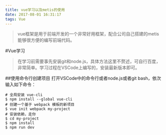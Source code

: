 ```yaml
---
title: vue学习以及metis的使用
date: 2017-08-01 16:31:17
tags: Vue
---
```


>vue框架是用于前端开发的一个非常好用框架，配合公司自己搭建的metis能够很方便的编写前端代码。

#Vue学习
>在学习前需要事先安装git和node.js，具体方法这里不赘述，可自行百度，非常简单。学习过程在VSCode上编写的，安装最新版本即可。

##使用命令行创建项目
打开VSCode中的命令行或者node.js或者git bash，依次输入如下命令：

```shell
# 全局安装 vue-cli
$ npm install --global vue-cli
# 创建一个基于 webpack 模板的新项目
$ vue init webpack my-project
# 安装依赖，走你
$ cd my-project
$ npm install
$ npm run dev
```